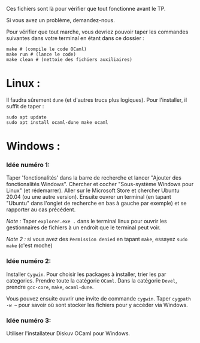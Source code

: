 Ces fichiers sont là pour vérifier que tout fonctionne avant le TP.

Si vous avez un problème, demandez-nous.

Pour vérifier que tout marche, vous devriez pouvoir taper les commandes
suivantes dans votre terminal en étant dans ce dossier :
```
make # (compile le code OCaml)
make run # (lance le code)
make clean # (nettoie des fichiers auxiliaires)
```

# Linux :

Il faudra sûrement `dune` (et d'autres trucs plus logiques).
Pour l'installer, il suffit de taper :
```
sudo apt update
sudo apt install ocaml-dune make ocaml
```

# Windows :

### Idée numéro 1:
Taper 'fonctionalités' dans la barre de recherche et lancer "Ajouter des
fonctionalités Windows". Chercher et cocher "Sous-système Windows pour
Linux" (et rédemarrer). Aller sur le Microsoft Store et chercher Ubuntu
20.04 (ou une autre version). Ensuite ouvrer un terminal (en tapant
"Ubuntu" dans l'onglet de recherche en bas à gauche par exemple) et se
rapporter au cas précédent.

*Note :* Taper `explorer.exe .` dans le terminal linux pour ouvrir les
gestionnaires de fichiers à un endroit que le terminal peut voir.

*Note 2 :* si vous avez des `Permission denied` en tapant `make`, essayez
`sudo make` (c'est moche)

### Idée numéro 2:
Installer `Cygwin`. Pour choisir les packages à installer, trier les par
categories. Prendre toute la catégorie `OCaml`. Dans la catégorie `Devel`,
prendre `gcc-core`, `make`, `ocaml-dune`.

Vous pouvez ensuite ouvrir une invite de commande `cygwin`. Taper `cygpath -w ~`
pour savoir où sont stocker les fichiers pour y accéder via Windows.

### Idée numéro 3:
Utiliser l'installateur Diskuv OCaml pour Windows.
